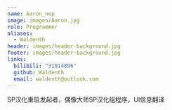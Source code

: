 ```yaml
---
name: Aaron_nep
image: images/Aaron.jpg
role: Programmer
aliases:
  - Waldenth
header: images/header-background.jpg
footer: images/header-background.jpg
links:
  bilibili: "31914896"
  github: Waldenth
  email: waldenth@outlook.com
---
```


SP汉化重启发起者，偶像大师SP汉化组程序，UI信息翻译
